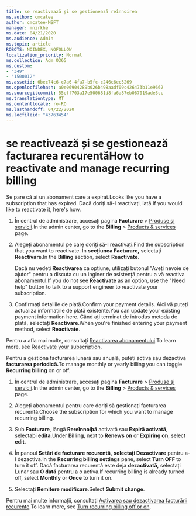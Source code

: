 ```yaml
---
title: se reactivează și se gestionează reînnoirea
ms.author: cmcatee
author: cmcatee-MSFT
manager: mnirkhe
ms.date: 04/21/2020
ms.audience: Admin
ms.topic: article
ROBOTS: NOINDEX, NOFOLLOW
localization_priority: Normal
ms.collection: Adm_O365
ms.custom:
- "349"
- "1500012"
ms.assetid: 6bec74c6-c7a6-4fa7-b5fc-c246c6ec5269
ms.openlocfilehash: a0e06904289b026b498aadf09c426473b11e9662
ms.sourcegitcommit: 55eff703a17e500681d8fa6a87eb067019ade3cc
ms.translationtype: MT
ms.contentlocale: ro-RO
ms.lasthandoff: 04/22/2020
ms.locfileid: "43763454"
---
```

# <a name="how-to-reactivate-and-manage-recurring-billing"></a><span data-ttu-id="6e27e-102">se reactivează și se gestionează facturarea recurentă</span><span class="sxs-lookup"><span data-stu-id="6e27e-102">How to reactivate and manage recurring billing</span></span>

<span data-ttu-id="6e27e-103">Se pare că ai un abonament care a expirat.</span><span class="sxs-lookup"><span data-stu-id="6e27e-103">Looks like you have a subscription that has expired.</span></span> <span data-ttu-id="6e27e-104">Dacă doriți să-l reactivați, iată.</span><span class="sxs-lookup"><span data-stu-id="6e27e-104">If you would like to reactivate it, here's how.</span></span>
  
1. <span data-ttu-id="6e27e-105">În centrul de administrare, accesați pagina **Facturare** \> [Produse și servicii](https://go.microsoft.com/fwlink/p/?linkid=842054).</span><span class="sxs-lookup"><span data-stu-id="6e27e-105">In the admin center, go to the **Billing** \> [Products & services](https://go.microsoft.com/fwlink/p/?linkid=842054) page.</span></span>

2. <span data-ttu-id="6e27e-106">Alegeți abonamentul pe care doriți să-l reactivați.</span><span class="sxs-lookup"><span data-stu-id="6e27e-106">Find the subscription that you want to reactivate.</span></span> <span data-ttu-id="6e27e-107">În **secțiunea Facturare,** selectați **Reactivare**.</span><span class="sxs-lookup"><span data-stu-id="6e27e-107">In the **Billing** section, select  **Reactivate**.</span></span>

    <span data-ttu-id="6e27e-108">Dacă nu vedeți **Reactivarea** ca opțiune, utilizați butonul "Aveți nevoie de ajutor" pentru a discuta cu un inginer de asistență pentru a vă reactiva abonamentul.</span><span class="sxs-lookup"><span data-stu-id="6e27e-108">If you do not see **Reactivate** as an option, use the "Need help" button to talk to a support engineer to reactivate your subscription.</span></span>

3. <span data-ttu-id="6e27e-109">Confirmați detaliile de plată.</span><span class="sxs-lookup"><span data-stu-id="6e27e-109">Confirm your payment details.</span></span> <span data-ttu-id="6e27e-110">Aici vă puteți actualiza informațiile de plată existente.</span><span class="sxs-lookup"><span data-stu-id="6e27e-110">You can update your existing payment information here.</span></span> <span data-ttu-id="6e27e-111">Când ați terminat de introdus metoda de plată, selectați **Reactivare**.</span><span class="sxs-lookup"><span data-stu-id="6e27e-111">When you're finished entering your payment method, select **Reactivate**.</span></span>

<span data-ttu-id="6e27e-112">Pentru a afla mai multe, consultați [Reactivarea abonamentului](https://docs.microsoft.com//office365/admin/subscriptions-and-billing/reactivate-your-subscription).</span><span class="sxs-lookup"><span data-stu-id="6e27e-112">To learn more, see [Reactivate your subscription](https://docs.microsoft.com//office365/admin/subscriptions-and-billing/reactivate-your-subscription).</span></span> 

<span data-ttu-id="6e27e-113">Pentru a gestiona facturarea lunară sau anuală, puteți activa sau dezactiva **facturarea periodică.**</span><span class="sxs-lookup"><span data-stu-id="6e27e-113">To manage monthly or yearly billing you can toggle **Recurring billing** on or off.</span></span>
  
1. <span data-ttu-id="6e27e-114">În centrul de administrare, accesați pagina **Facturare** \> [Produse și servicii](https://go.microsoft.com/fwlink/p/?linkid=842054).</span><span class="sxs-lookup"><span data-stu-id="6e27e-114">In the admin center, go to the **Billing** \> [Products & services](https://go.microsoft.com/fwlink/p/?linkid=842054) page.</span></span>

2. <span data-ttu-id="6e27e-115">Alegeți abonamentul pentru care doriți să gestionați facturarea recurentă.</span><span class="sxs-lookup"><span data-stu-id="6e27e-115">Choose the subscription for which you want to manage recurring billing.</span></span>

3. <span data-ttu-id="6e27e-116">Sub **Facturare**, lângă **Rereînnoiþã** activatã sau **Expirã activatã**, selectaþi **edita**.</span><span class="sxs-lookup"><span data-stu-id="6e27e-116">Under **Billing**, next to **Renews on** or **Expiring on**, select **edit**.</span></span>

4. <span data-ttu-id="6e27e-117">În panoul **Setări de facturare recurentă,** **selectați Dezactivare** pentru a-l dezactiva.</span><span class="sxs-lookup"><span data-stu-id="6e27e-117">In the **Recurring billing settings** pane, select **Turn OFF** to turn it off.</span></span> <span data-ttu-id="6e27e-118">Dacă facturarea recurentă este deja **dezactivată,** selectați Lunar sau **O dată** pentru a o activa.</span><span class="sxs-lookup"><span data-stu-id="6e27e-118">If recurring billing is already turned off, select **Monthly** or **Once** to turn it on.</span></span>

5. <span data-ttu-id="6e27e-119">Selectați **Remitere modificare**.</span><span class="sxs-lookup"><span data-stu-id="6e27e-119">Select **Submit change**.</span></span>

<span data-ttu-id="6e27e-120">Pentru mai multe informații, consultați [Activarea sau dezactivarea facturării recurente](https://docs.microsoft.com/office365/admin/subscriptions-and-billing/renew-your-subscription#turn-recurring-billing-off-or-on).</span><span class="sxs-lookup"><span data-stu-id="6e27e-120">To learn more, see [Turn recurring billing off or on](https://docs.microsoft.com/office365/admin/subscriptions-and-billing/renew-your-subscription#turn-recurring-billing-off-or-on).</span></span>